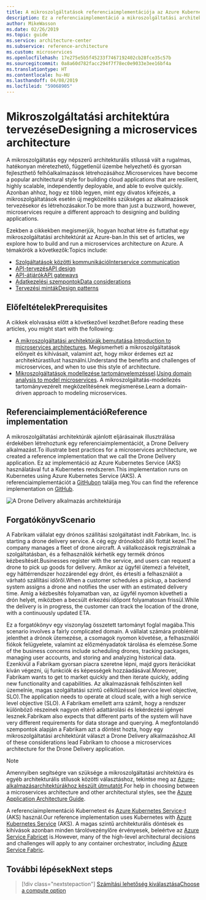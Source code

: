 ```yaml
---
title: A mikroszolgáltatások referenciaimplementációja az Azure Kubernetes Service esetében
description: Ez a referenciaimplementáció a mikroszolgáltatási architektúra ajánlott eljárásait mutatja be
author: MikeWasson
ms.date: 02/26/2019
ms.topic: guide
ms.service: architecture-center
ms.subservice: reference-architecture
ms.custom: microservices
ms.openlocfilehash: 17e275e5b5f45233f7467192402cb28fce35c57b
ms.sourcegitcommit: 0a8a60d782facc294f7f78ec0e9033e3ee16bf4a
ms.translationtype: HT
ms.contentlocale: hu-HU
ms.lasthandoff: 04/08/2019
ms.locfileid: "59068905"
---
```

# <a name="designing-a-microservices-architecture"></a><span data-ttu-id="2f9b6-103">Mikroszolgáltatási architektúra tervezése</span><span class="sxs-lookup"><span data-stu-id="2f9b6-103">Designing a microservices architecture</span></span>

<span data-ttu-id="2f9b6-104">A mikroszolgáltatás egy népszerű architekturális stílussá vált a rugalmas, hatékonyan méretezhető, függetlenül üzembe helyezhető és gyorsan fejleszthető felhőalkalmazások létrehozásához.</span><span class="sxs-lookup"><span data-stu-id="2f9b6-104">Microservices have become a popular architectural style for building cloud applications that are resilient, highly scalable, independently deployable, and able to evolve quickly.</span></span> <span data-ttu-id="2f9b6-105">Azonban ahhoz, hogy ez több legyen, mint egy divatos kifejezés, a mikroszolgáltatások esetén új megközelítés szükséges az alkalmazások tervezésekor és létrehozásakor.</span><span class="sxs-lookup"><span data-stu-id="2f9b6-105">To be more than just a buzzword, however, microservices require a different approach to designing and building applications.</span></span>

<span data-ttu-id="2f9b6-106">Ezekben a cikkekben megismerjük, hogyan hozhat létre és futtathat egy mikroszolgáltatási architektúrát az Azure-ban.</span><span class="sxs-lookup"><span data-stu-id="2f9b6-106">In this set of articles, we explore how to build and run a microservices architecture on Azure.</span></span> <span data-ttu-id="2f9b6-107">A témakörök a következők:</span><span class="sxs-lookup"><span data-stu-id="2f9b6-107">Topics include:</span></span>

- [<span data-ttu-id="2f9b6-108">Szolgáltatások közötti kommunikáció</span><span class="sxs-lookup"><span data-stu-id="2f9b6-108">Interservice communication</span></span>](./interservice-communication.md)
- [<span data-ttu-id="2f9b6-109">API-tervezés</span><span class="sxs-lookup"><span data-stu-id="2f9b6-109">API design</span></span>](./api-design.md)
- [<span data-ttu-id="2f9b6-110">API-átjárók</span><span class="sxs-lookup"><span data-stu-id="2f9b6-110">API gateways</span></span>](./gateway.md)
- [<span data-ttu-id="2f9b6-111">Adatkezelési szempontok</span><span class="sxs-lookup"><span data-stu-id="2f9b6-111">Data considerations</span></span>](./data-considerations.md)
- [<span data-ttu-id="2f9b6-112">Tervezési minták</span><span class="sxs-lookup"><span data-stu-id="2f9b6-112">Design patterns</span></span>](./patterns.md)

## <a name="prerequisites"></a><span data-ttu-id="2f9b6-113">Előfeltételek</span><span class="sxs-lookup"><span data-stu-id="2f9b6-113">Prerequisites</span></span>

<span data-ttu-id="2f9b6-114">A cikkek elolvasása előtt a következővel kezdhet:</span><span class="sxs-lookup"><span data-stu-id="2f9b6-114">Before reading these articles, you might start with the following:</span></span>

- <span data-ttu-id="2f9b6-115">[A mikroszolgáltatási architektúrák bemutatása](../introduction.md).</span><span class="sxs-lookup"><span data-stu-id="2f9b6-115">[Introduction to microservices architectures](../introduction.md).</span></span> <span data-ttu-id="2f9b6-116">Megismerheti a mikroszolgáltatások előnyeit és kihívásait, valamint azt, hogy mikor érdemes ezt az architektúrastílust használni.</span><span class="sxs-lookup"><span data-stu-id="2f9b6-116">Understand the benefits and challenges of microservices, and when to use this style of architecture.</span></span>
- <span data-ttu-id="2f9b6-117">[Mikroszolgáltatások modellezése tartományelemzéssel](../model/domain-analysis.md).</span><span class="sxs-lookup"><span data-stu-id="2f9b6-117">[Using domain analysis to model microservices](../model/domain-analysis.md).</span></span> <span data-ttu-id="2f9b6-118">A mikroszolgáltatás-modellezés tartományvezérelt megközelítésének megismerése.</span><span class="sxs-lookup"><span data-stu-id="2f9b6-118">Learn a domain-driven approach to modeling microservices.</span></span>

## <a name="reference-implementation"></a><span data-ttu-id="2f9b6-119">Referenciaimplementáció</span><span class="sxs-lookup"><span data-stu-id="2f9b6-119">Reference implementation</span></span>

<span data-ttu-id="2f9b6-120">A mikroszolgáltatási architektúrák ajánlott eljárásainak illusztrálása érdekében létrehoztunk egy referenciaimplementációt, a Drone Delivery alkalmazást.</span><span class="sxs-lookup"><span data-stu-id="2f9b6-120">To illustrate best practices for a microservices architecture, we created a reference implementation that we call the Drone Delivery application.</span></span> <span data-ttu-id="2f9b6-121">Ez az implementáció az Azure Kubernetes Service (AKS) használatával fut a Kubernetes rendszeren.</span><span class="sxs-lookup"><span data-stu-id="2f9b6-121">This implementation runs on Kubernetes using Azure Kubernetes Service (AKS).</span></span> <span data-ttu-id="2f9b6-122">A referenciaimplementációt a [GitHubon][drone-ri] találja meg.</span><span class="sxs-lookup"><span data-stu-id="2f9b6-122">You can find the reference implementation on [GitHub][drone-ri].</span></span>

![A Drone Delivery alkalmazás architektúrája](../images/drone-delivery.png)

## <a name="scenario"></a><span data-ttu-id="2f9b6-124">Forgatókönyv</span><span class="sxs-lookup"><span data-stu-id="2f9b6-124">Scenario</span></span>

<span data-ttu-id="2f9b6-125">A Fabrikam vállalat egy drónos szállítási szolgáltatást indít.</span><span class="sxs-lookup"><span data-stu-id="2f9b6-125">Fabrikam, Inc. is starting a drone delivery service.</span></span> <span data-ttu-id="2f9b6-126">A cég egy drónokból álló flottát kezel.</span><span class="sxs-lookup"><span data-stu-id="2f9b6-126">The company manages a fleet of drone aircraft.</span></span> <span data-ttu-id="2f9b6-127">A vállalkozások regisztrálnak a szolgáltatásban, és a felhasználók kérhetik egy termék drónos kézbesítését.</span><span class="sxs-lookup"><span data-stu-id="2f9b6-127">Businesses register with the service, and users can request a drone to pick up goods for delivery.</span></span> <span data-ttu-id="2f9b6-128">Amikor az ügyfél ütemezi a felvételt, egy háttérrendszer hozzárendel egy drónt, és értesíti a felhasználót a várható szállítási időről.</span><span class="sxs-lookup"><span data-stu-id="2f9b6-128">When a customer schedules a pickup, a backend system assigns a drone and notifies the user with an estimated delivery time.</span></span> <span data-ttu-id="2f9b6-129">Amíg a kézbesítés folyamatban van, az ügyfél nyomon követheti a drón helyét, miközben a becsült érkezési időpont folyamatosan frissül.</span><span class="sxs-lookup"><span data-stu-id="2f9b6-129">While the delivery is in progress, the customer can track the location of the drone, with a continuously updated ETA.</span></span>

<span data-ttu-id="2f9b6-130">Ez a forgatókönyv egy viszonylag összetett tartományt foglal magába.</span><span class="sxs-lookup"><span data-stu-id="2f9b6-130">This scenario involves a fairly complicated domain.</span></span> <span data-ttu-id="2f9b6-131">A vállalat számára problémát jelenthet a drónok ütemezése, a csomagok nyomon követése, a felhasználói fiókok felügyelete, valamint az előzményadatok tárolása és elemzése.</span><span class="sxs-lookup"><span data-stu-id="2f9b6-131">Some of the business concerns include scheduling drones, tracking packages, managing user accounts, and storing and analyzing historical data.</span></span> <span data-ttu-id="2f9b6-132">Ezenkívül a Fabrikam gyorsan piacra szeretne lépni, majd gyors iterációkat kíván végezni, új funkciók és képességek hozzáadásával.</span><span class="sxs-lookup"><span data-stu-id="2f9b6-132">Moreover, Fabrikam wants to get to market quickly and then iterate quickly, adding new functionality and capabilities.</span></span> <span data-ttu-id="2f9b6-133">Az alkalmazásnak felhőszinten kell üzemelnie, magas szolgáltatási szintű célkitűzéssel (service level objective, SLO).</span><span class="sxs-lookup"><span data-stu-id="2f9b6-133">The application needs to operate at cloud scale, with a high service level objective (SLO).</span></span> <span data-ttu-id="2f9b6-134">A Fabrikam emellett arra számít, hogy a rendszer különböző részeinek nagyon eltérő adattárolási és lekérdezési igényei lesznek.</span><span class="sxs-lookup"><span data-stu-id="2f9b6-134">Fabrikam also expects that different parts of the system will have very different requirements for data storage and querying.</span></span> <span data-ttu-id="2f9b6-135">A megfontolandó szempontok alapján a Fabrikam azt a döntést hozta, hogy egy mikroszolgáltatási architektúrát választ a Drone Delivery alkalmazáshoz.</span><span class="sxs-lookup"><span data-stu-id="2f9b6-135">All of these considerations lead Fabrikam to choose a microservices architecture for the Drone Delivery application.</span></span>

> [!NOTE]
> <span data-ttu-id="2f9b6-136">Amennyiben segítségre van szüksége a mikroszolgáltatási architektúra és egyéb architekturális stílusok közötti választáshoz, tekintse meg az [Azure-alkalmazásarchitektúrákhoz készült útmutatót](../../guide/index.md).</span><span class="sxs-lookup"><span data-stu-id="2f9b6-136">For help in choosing between a microservices architecture and other architectural styles, see the [Azure Application Architecture Guide](../../guide/index.md).</span></span>

<span data-ttu-id="2f9b6-137">A referenciaimplementáció Kubernetest és [Azure Kubernetes Service-t](/azure/aks/) (AKS) használ.</span><span class="sxs-lookup"><span data-stu-id="2f9b6-137">Our reference implementation uses Kubernetes with [Azure Kubernetes Service](/azure/aks/) (AKS).</span></span> <span data-ttu-id="2f9b6-138">A magas szintű architekturális döntések és kihívások azonban minden tárolóvezénylőre érvényesek, beleértve az [Azure Service Fabricet](/azure/service-fabric/) is.</span><span class="sxs-lookup"><span data-stu-id="2f9b6-138">However, many of the high-level architectural decisions and challenges will apply to any container orchestrator, including [Azure Service Fabric](/azure/service-fabric/).</span></span>

<!-- links -->

[drone-ri]: https://github.com/mspnp/microservices-reference-implementation/tree/v0.1.0-orig

## <a name="next-steps"></a><span data-ttu-id="2f9b6-139">További lépések</span><span class="sxs-lookup"><span data-stu-id="2f9b6-139">Next steps</span></span>

> [!div class="nextstepaction"]
> [<span data-ttu-id="2f9b6-140">Számítási lehetőség kiválasztása</span><span class="sxs-lookup"><span data-stu-id="2f9b6-140">Choose a compute option</span></span>](./compute-options.md)